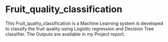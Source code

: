 # Fruit_quality_classification
This Fruit_quality_classification is a Machine Learning system is developed to classify the fruit quality using Logistic regression and Decision Tree classifier.
The Outputs are available in my Project report.
